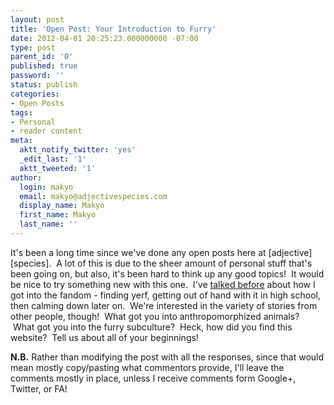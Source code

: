 ```yaml
---
layout: post
title: 'Open Post: Your Introduction to Furry'
date: 2012-04-01 20:25:23.000000000 -07:00
type: post
parent_id: '0'
published: true
password: ''
status: publish
categories:
- Open Posts
tags:
- Personal
- reader content
meta:
  aktt_notify_twitter: 'yes'
  _edit_last: '1'
  aktt_tweeted: '1'
author:
  login: makyo
  email: makyo@adjectivespecies.com
  display_name: Makyo
  first_name: Makyo
  last_name: ''
---
```

<p>It's been a long time since we've done any open posts here at [adjective][species].  A lot of this is due to the sheer amount of personal stuff that's been going on, but also, it's been hard to think up any good topics!  It would be nice to try something new with this one.  I've <a title="Makyo’s Kaddish" href="http://www.adjectivespecies.com/2012/03/21/makyos-kaddish/">talked before</a> about how I got into the fandom - finding yerf, getting out of hand with it in high school, then calming down later on.  We're interested in the variety of stories from other people, though!  What got you into anthropomorphized animals?  What got you into the furry subculture?  Heck, how did you find this website?  Tell us about all of your beginnings!</p>
<!--more-->
<p><strong>N.B.</strong> Rather than modifying the post with all the responses, since that would mean mostly copy/pasting what commentors provide, I'll leave the comments mostly in place, unless I receive comments form Google+, Twitter, or FA!</p>




